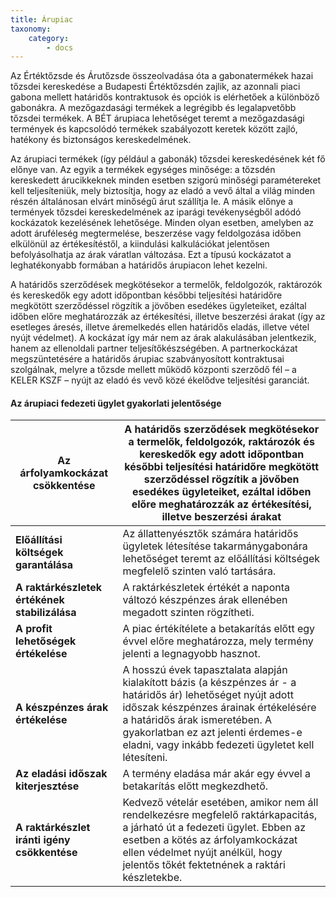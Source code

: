 ```yaml
---
title: Árupiac
taxonomy:
    category:
        - docs
---
```


Az Értéktőzsde és Árutőzsde összeolvadása óta a gabonatermékek hazai tőzsdei kereskedése a Budapesti Értéktőzsdén zajlik, az azonnali piaci gabona mellett határidős kontraktusok és opciók is elérhetőek a különböző gabonákra. A mezőgazdasági termékek a legrégibb és legalapvetőbb tőzsdei termékek. A BÉT árupiaca lehetőséget teremt a mezőgazdasági termények és kapcsolódó termékek szabályozott keretek között zajló, hatékony és biztonságos kereskedelmének.

Az árupiaci termékek (így például a gabonák) tőzsdei kereskedésének két fő előnye van. Az egyik a termékek egységes minősége: a tőzsdén kereskedett árucikkeknek minden esetben szigorú minőségi paramétereket kell teljesíteniük, mely biztosítja, hogy az eladó a vevő által a világ minden részén általánosan elvárt minőségű árut szállítja le. A másik előnye a termények tőzsdei kereskedelmének az iparági tevékenységből adódó kockázatok kezelésének lehetősége. Minden olyan esetben, amelyben az adott áruféleség megtermelése, beszerzése vagy feldolgozása időben elkülönül az értékesítéstől, a kiindulási kalkulációkat jelentősen befolyásolhatja az árak váratlan változása. Ezt a típusú kockázatot a leghatékonyabb formában a határidős árupiacon lehet kezelni.

A határidős szerződések megkötésekor a termelők, feldolgozók, raktározók és kereskedők egy adott időpontban későbbi teljesítési határidőre megkötött szerződéssel rögzítik a jövőben esedékes ügyleteiket, ezáltal időben előre meghatározzák az értékesítési, illetve beszerzési árakat (így az esetleges áresés, illetve áremelkedés ellen határidős eladás, illetve vétel nyújt védelmet). A kockázat így már nem az árak alakulásában jelentkezik, hanem az ellenoldali partner teljesítőkészségében. A partnerkockázat megszüntetésére a határidős árupiac szabványosított kontraktusai szolgálnak, melyre a tőzsde mellett működő központi szerződő fél – a KELER KSZF – nyújt az eladó és vevő közé ékelődve teljesítési garanciát.

#### Az árupiaci fedezeti ügylet gyakorlati jelentősége

| **Az árfolyamkockázat csökkentése** | A határidős szerződések megkötésekor a termelők, feldolgozók, raktározók és kereskedők egy adott időpontban későbbi teljesítési határidőre megkötött szerződéssel rögzítik a jövőben esedékes ügyleteiket, ezáltal időben előre meghatározzák az értékesítési, illetve beszerzési árakat |
| --- | --- |
| **Előállítási költségek garantálása** | Az állattenyésztők számára határidős ügyletek létesítése takarmánygabonára lehetőséget teremt az előállítási költségek megfelelő szinten való tartására. |
| **A raktárkészletek értékének stabilizálása** | A raktárkészletek értékét a naponta változó készpénzes árak ellenében megadott szinten rögzítheti. |
| **A profit lehetőségek értékelése** | A piac értékítélete a betakarítás előtt egy évvel előre meghatározza, mely termény jelenti a legnagyobb hasznot. |
| **A készpénzes árak értékelése** | A hosszú évek tapasztalata alapján kialakított bázis (a készpénzes ár - a határidős ár) lehetőséget nyújt adott időszak készpénzes árainak értékelésére a határidős árak ismeretében. A gyakorlatban ez azt jelenti érdemes-e eladni, vagy inkább fedezeti ügyletet kell létesíteni. |
| **Az eladási időszak kiterjesztése** | A termény eladása már akár egy évvel a betakarítás előtt megkezdhető. |
| **A raktárkészlet iránti igény csökkentése** | Kedvező vételár esetében, amikor nem áll rendelkezésre megfelelő raktárkapacitás, a járható út a fedezeti ügylet. Ebben az esetben a kötés az árfolyamkockázat ellen védelmet nyújt anélkül, hogy jelentős tőkét fektetnének a raktári készletekbe. |